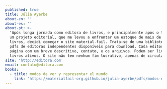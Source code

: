 ```yaml
---
published: true
title: Júlia Ayerbe
about-en: ''
about-es: ''
about-pt: >-
  'Após longa jornada como editora de livros, e principalmente após o término de
  um projeto editorial, que me levou a enfrentar um estoque de mais de 300
  livros, decidi começar o site material.fail. Trata-se de uma biblioteca de
  pdfs de editoras independentes disponíveis para download. Cada editora tem uma
  página com um breve descritivo, contato, e os arquivos. Podem ser livros esgotados,
  livros ativos. O site não tem nenhum fim lucrativo, apenas de circulação.'
site: 'http://editora.com'
email: contato@editora.com
books:
  - title: modos de ver y representar el mundo
    link: 'https://materialfail-org.github.io/julia-ayerbe/pdfs/modos-de-ver.pdf'
---
```

